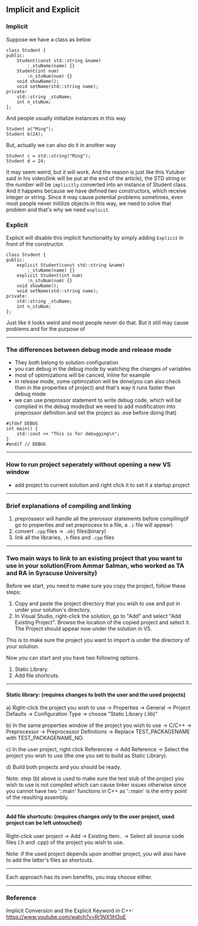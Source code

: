 ## Implicit and Explicit

### Implicit

Suppose we have a class as below
```
class Student {
public:
	Student(const std::string &name)
		:_stuName(name) {}
	Student(int num)
		:n_stuNum(num) {}
	void showName();
	void setName(std::string name);
private:
	std::string _stuName;
	int n_stuNum;
};
```
And people usually initialize instances in this way
```
Student a("Ming");
Student b(24);
```
But, actually we can also do it in another way
```
Student c = std::string("Ming");
Student d = 24;
```
It may seem weird, but it will work. And the reason is just like this Yutuber said in his video(link will be put at the end of the article), 
the STD string or the number will be `implicitly` converted into an instance of Student class. 
And it happens because we have defined two constructors, which receive integer or string. 
Since it may cause potential problems sometimes, even most people never initilize objects in this way, we need to solve that problem and that's why we need `explicit`.

### Explicit

Explicit will disable this implicit functionality by simply adding `Explicit` in front of the constructor. 
```
class Student {
public:
	explicit Student(const std::string &name)
		:_stuName(name) {}
	explicit Student(int num)
		:n_stuNum(num) {}
	void showName();
	void setName(std::string name);
private:
	std::string _stuName;
	int n_stuNum;
};
```



Just like  it looks weird and most people never do that. But it still may cause problems and for the purpose of 


------
### The differences between debug mode and release mode  
* They both belong to solution configuration
* you can debug in the debug mode by watching the changes of variables
* most of optimizations will be canced, inline for example
* in release mode, some optimization will be done(you can also check then in the properties of project) and that's way it runs faster than debug mode
* we can use preprossor statement to write debug code, which will be complied in the debug mode(but we need to add modification into preprossor definition and set the project as .exe before doing that)

```
#ifdef DEBUG
int main() {
	std::cout << "This is for debugging\n";
}
#endif // DEBUG
```
------
### How to run project seperately without opening a new VS window
* add project to current solution and right click it to set it a startup project

------
### Brief explanations of compiling and linking
1. preprosseor will handle all the prerossor statements before compiling(if go to properties and set preprocess to a file, a `.i` file will appear)
2. convert `.cpp` files -> `.obj` files(binary)
3. link all the libraries, `.h` files and `.cpp` files

------
### Two main ways to link to an existing project that you want to use in your solution(From Ammar Salman, who worked as TA and RA in Syracuse University)

Before we start, you need to make sure you copy the project, follow these steps:

1) Copy and paste the project directory that you wish to use and put in under your solution's directory.
2) In Visual Studio, right-click the solution, go to "Add" and select "Add Existing Project". Browse the location of the copied project and select it. The Project should appear now under the solution in VS.

This is to make sure the project you want to import is under the directory of your solution. 

Now you can start and you have two following options.

1) Static Library.
2) Add file shortcuts.

----------------------------------------------------------------------------------------------------------------

#### Static library: (requires changes to both the user and the used projects)

a) Right-click the project you wish to use -> Properties -> General -> Project Defaults -> Configuration Type -> choose "Static Library (.lib)"

b) In the same properties window of the project you wish to use -> C/C++ -> Preprocessor -> Preprocessor Definitions -> Replace TEST_PACKAGENAME with TEST_PACKAGENAME_NO.

c) In the user project, right click References -> Add Reference -> Select the project you wish to use (the one you set to build as Static Library). 

d) Build both projects and you should be ready.

Note: step (b) above is used to make sure the test stub of the project you wish to use is not compiled which can cause linker issues otherwise since you cannot have two '::main' functions in C++ as '::main' is the entry point of the resulting assembly. 

----------------------------------------------------------------------------------------------------------------

#### Add file shortcuts: (requires changes only to the user project, used project can be left untouched)

Right-click user project -> Add -> Existing Item.. -> Select all source code files (.h and .cpp) of the project you wish to use. 

Note: if the used project depends upon another project, you will also have to add the latter's files as shortcuts. 

----------------------------------------------------------------------------------------------------------------
Each approach has its own benefits, you may choose either. 

------
### Reference
Implicit Conversion and the Explicit Keyword in C++: https://www.youtube.com/watch?v=Rr1NX1lH3oE  
